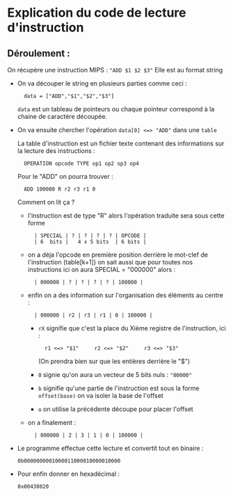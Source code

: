 # Explication du code de lecture d'instruction

## Déroulement :

On récupère une instruction MIPS : `"ADD $1 $2 $3"`
Elle est au format string

- On va découper le string en plusieurs parties comme ceci :

        data = ["ADD","$1","$2","$3"]

    `data` est un tableau de pointeurs ou chaque pointeur correspond à la chaine de caractère découpée.
    

- On va ensuite chercher l'opération `data[0] <=> "ADD"` dans une `table`

    La table d'instruction est un fichier texte contenant des informations sur la lecture des instructions :

        OPERATION opcode TYPE op1 op2 op3 op4

    Pour le "ADD" on pourra trouver :

        ADD 100000 R r2 r3 r1 0

    Comment on lit ça ?
    - l'instruction est de type "R" alors l'opération traduite sera sous cette forme

            | SPECIAL | ? | ? | ? | ? | OPCODE |
            | 6  bits |   4 x 5 bits  | 6 bits |

    - on a déja l'opcode en première position derrière le mot-clef de l'instruction (table[k+1])
        on sait aussi que pour toutes nos instructions ici on aura SPECIAL = "000000"
        alors :

            | 000000 | ? | ? | ? | ? | 100000 |

    - enfin on a des information sur l'organisation des éléments au centre :

            | 000000 | r2 | r3 | r1 | 0 | 100000 |

        - `rX` signifie que c'est la place du Xième registre de l'instruction, ici :

                r1 <=> "$1"     r2 <=> "$2"     r3 <=> "$3"
            (On prendra bien sur que les entières derrière le "$")


        - `0` signie qu'on aura un vecteur de 5 bits nuls : `"00000"`

        - `b` signifie qu'une partie de l'instruction est sous la forme `offset(base)` on va isoler la base de l'offset

        - `o` on utilise la précédente découpe pour placer l'offset

    - on a finalement :

            | 000000 | 2 | 3 | 1 | 0 | 100000 |

- Le programme effectue  cette lecture et convertit tout en binaire :

    `0b0000000001000011000010000010000`

- Pour enfin donner en hexadécimal :

    `0x00430820`

